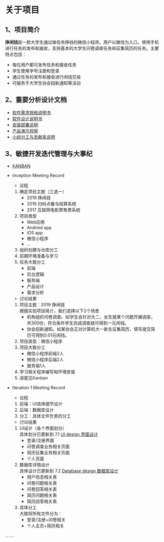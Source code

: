 # 关于项目


## 1、项目简介
**挣闲钱**是一款大学生通过做任务挣钱的微信小程序。用户以微信为入口，使用手机进行任务的发布和接收，支持基本的大学生问卷调查任务和征集简历的任务。主要特点包括：  
- 每位用户都可发布任务和接收任务  
- 学生使用学号注册和登录  
- 通过任务的发布和接收进行闲钱交易  
- 可服务于大学生协会招新通知等活动  

## 2、重要分析设计文档
- [软件需求规格说明书 ](01-01-SRS)
- [软件设计说明书](01-02-SDS)
- [安装部署说明](01-03-setup)
- [产品演示视频](http://tiandiyijian.top/2019/06/23/swsad-video/)
- [小组分工与贡献率说明](X5-teamwork-profile)

## 3、敏捷开发迭代管理与大事纪

* [KANBAN](https://github.com/orgs/SSASGroup/projects)

* Inception Meeting Record
    - 议程
    1. 确定项目主题（三选一）
        - 2019 挣闲钱
        - 2018 扫码点餐与结算系统
        - 2017 互联网电影票售票系统
    2. 项目类型	
        - Web应用
        - Android app
        - iOS app
        - 微信小程序
        - ...
    3. 组织创建与仓库分工
    4. 前期环境准备与学习
    5. 任务大致分工
        - 前端
        - 后台逻辑
        - 服务端
        - 产品设计
        - 需求分析

    - 讨论结果
    1. 项目主题：2019 挣闲钱  
    根据实验项目简介，我们选择以下2个场景
        - 机构组织问卷调查。如学生会针对大二，女生就某个问题开展调查，共300份，符合条件学生完成调查就可得到一元闲钱。
        - 协会招新通知。如某协会正对计算机大一新生征集简历，填写提交简历可得到0.01元闲钱。
    2. 项目类型：微信小程序
    3. 项目大致分工
        - 微信小程序前端2人
        - 微信小程序后端2人
        - 服务端1人
    4. 学习相关程序编写和环境安装
    5. 进度见Kanban

* Iteration 1 Meeting Record
    - 议程
    1. 前端：UI具体细节设计
    2. 后端：数据库设计
    3. 分工：具体文件负责的分工

    - 讨论结果
    1. UI设计（各个界面划分）  
    具体划分已更新到 7.1 [UI design 界面设计](07-01-ui-design)
        - 登录/注册界面
        - 问卷调查业务相关页面
        - 简历征集业务相关页面
        - 个人页面
    2. 数据库详情设计  
    具体设计已更新到 7.2 [Database design 数据库设计](07-02-database-design)
        - 用户信息相关表
        - 问卷问题相关表
        - 问卷回答相关表
        - 简历问题相关表
        - 简历回答相关表
    3. 具体分工  
    大致将所有文件分为：
        - 登录/注册+问卷相关
        - 个人主页+简历相关
        

... ...
